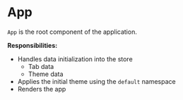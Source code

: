 # App

`App` is the root component of the application.

**Responsibilities:**
* Handles data initialization into the store
    * Tab data
    * Theme data
* Applies the initial theme using the `default` namespace
* Renders the app

